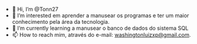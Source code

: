 - 👋 Hi, I’m @Tonn27
- 👀 I’m interested em  aprender a manusear os programas e ter um maior conhecimento pela área da tecnologia.
- 🌱 I’m currently learning a manusear o banco de dados do sistema SQL
- 📫 How to reach mim, através do e-mail: washingtonluizxp@gmail.com.

<!---
Tonn27/Tonn27 is a ✨ special ✨ repository because its `README.md` (this file) appears on your GitHub profile.
You can click the Preview link to take a look at your changes.
--->

